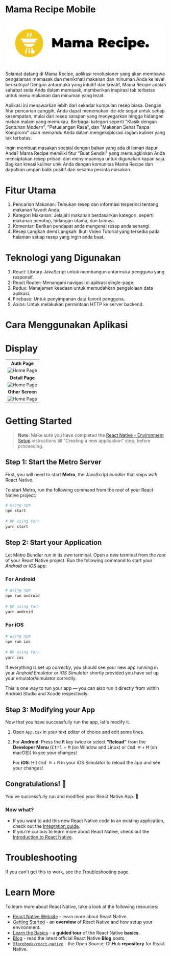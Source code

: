 # Mama Recipe Mobile

<p align='center'>
<img width="500" src="https://github.com/yaaqin/Assets/blob/main/Readme/MamaRecipe.png" />
</p>

Selamat datang di Mama Recipe, aplikasi revolusioner yang akan membawa pengalaman memasak dan menikmati makanan dan minuman Anda ke level berikutnya! Dengan antarmuka yang intuitif dan kreatif, Mama Recipe adalah sahabat setia Anda dalam memasak, memberikan inspirasi tak terbatas untuk menu makanan dan minuman yang lezat.

Aplikasi ini menawarkan lebih dari sekadar kumpulan resep biasa. Dengan fitur pencarian canggih, Anda dapat menemukan ide-ide segar untuk setiap kesempatan, mulai dari resep sarapan yang menyegarkan hingga hidangan makan malam yang memukau. Berbagai kategori seperti "Klasik dengan Sentuhan Modern", "Petualangan Rasa", dan "Makanan Sehat Tanpa Kompromi" akan memandu Anda dalam mengeksplorasi ragam kuliner yang tak terbatas.

Ingin membuat masakan spesial dengan bahan yang ada di lemari dapur Anda? Mama Recipe memiliki fitur "Buat Sendiri" yang memungkinkan Anda menciptakan resep pribadi dan menyimpannya untuk digunakan kapan saja. Bagikan kreasi kuliner unik Anda dengan komunitas Mama Recipe dan dapatkan umpan balik positif dari sesama pecinta masakan.

# Fitur Utama
1. Pencarian Makanan: Temukan resep dan informasi terperinci tentang makanan favorit Anda.
2. Kategori Makanan: Jelajahi makanan berdasarkan kategori, seperti makanan penutup, hidangan utama, dan lainnya.
3. Komentar: Berikan pendapat anda mengenai resep anda senangi.
4. Resep Langkah demi Langkah: Ikuti Video Tutorial yang tersedia pada halaman setiap resep yang ingin anda buat.

# Teknologi yang Digunakan
1. React: Library JavaScript untuk membangun antarmuka pengguna yang responsif.
2. React Router: Menangani navigasi di aplikasi single-page.
3. Redux: Manajemen keadaan untuk memudahkan pengelolaan data aplikasi.
4. Firebase: Untuk penyimpanan data favorit pengguna.
5. Axios: Untuk melakukan permintaan HTTP ke server backend.

# Cara Menggunakan Aplikasi


# Display
<table>
<tr>
  <td align='center'><b>Auth Page</b></td>
</tr>
<tr>
  <td>
    <image src="https://github.com/yaaqin/Assets/blob/main/Readme/Tickitz/Display/1.png" alt="Home Page" width=100%>
  </td>
</tr>
<tr>
  <td align='center'><b>Detail Page</b></td>
</tr>
<tr>
  <td>
    <image src="https://github.com/yaaqin/Assets/blob/main/Readme/Tickitz/Display/2.png" alt="Home Page" width=100%>
  </td>
</tr>
<tr>
  <td align='center'><b>Other Screen</b></td>
</tr>
<tr>
  <td>
    <image src="https://github.com/yaaqin/Assets/blob/main/Readme/Tickitz/Display/3.png" alt="Home Page" width=100%>
  </td>
</tr>

</table>


# Getting Started

>**Note**: Make sure you have completed the [React Native - Environment Setup](https://reactnative.dev/docs/environment-setup) instructions till "Creating a new application" step, before proceeding.

## Step 1: Start the Metro Server

First, you will need to start **Metro**, the JavaScript _bundler_ that ships _with_ React Native.

To start Metro, run the following command from the _root_ of your React Native project:

```bash
# using npm
npm start

# OR using Yarn
yarn start
```

## Step 2: Start your Application

Let Metro Bundler run in its _own_ terminal. Open a _new_ terminal from the _root_ of your React Native project. Run the following command to start your _Android_ or _iOS_ app:

### For Android

```bash
# using npm
npm run android

# OR using Yarn
yarn android
```

### For iOS

```bash
# using npm
npm run ios

# OR using Yarn
yarn ios
```

If everything is set up _correctly_, you should see your new app running in your _Android Emulator_ or _iOS Simulator_ shortly provided you have set up your emulator/simulator correctly.

This is one way to run your app — you can also run it directly from within Android Studio and Xcode respectively.

## Step 3: Modifying your App

Now that you have successfully run the app, let's modify it.

1. Open `App.tsx` in your text editor of choice and edit some lines.
2. For **Android**: Press the <kbd>R</kbd> key twice or select **"Reload"** from the **Developer Menu** (<kbd>Ctrl</kbd> + <kbd>M</kbd> (on Window and Linux) or <kbd>Cmd ⌘</kbd> + <kbd>M</kbd> (on macOS)) to see your changes!

   For **iOS**: Hit <kbd>Cmd ⌘</kbd> + <kbd>R</kbd> in your iOS Simulator to reload the app and see your changes!

## Congratulations! :tada:

You've successfully run and modified your React Native App. :partying_face:

### Now what?

- If you want to add this new React Native code to an existing application, check out the [Integration guide](https://reactnative.dev/docs/integration-with-existing-apps).
- If you're curious to learn more about React Native, check out the [Introduction to React Native](https://reactnative.dev/docs/getting-started).

# Troubleshooting

If you can't get this to work, see the [Troubleshooting](https://reactnative.dev/docs/troubleshooting) page.

# Learn More

To learn more about React Native, take a look at the following resources:

- [React Native Website](https://reactnative.dev) - learn more about React Native.
- [Getting Started](https://reactnative.dev/docs/environment-setup) - an **overview** of React Native and how setup your environment.
- [Learn the Basics](https://reactnative.dev/docs/getting-started) - a **guided tour** of the React Native **basics**.
- [Blog](https://reactnative.dev/blog) - read the latest official React Native **Blog** posts.
- [`@facebook/react-native`](https://github.com/facebook/react-native) - the Open Source; GitHub **repository** for React Native.
